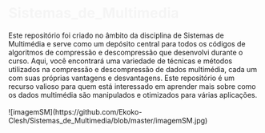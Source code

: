 <h1 style='color:whitesmoke;'>Sistemas_de_Multimedia</h1>
<i class="fab fa-github"></i>
Este repositório foi criado no âmbito da disciplina de Sistemas de Multimédia e serve como um depósito central para todos os códigos de algoritmos de compressão e descompressão que desenvolvi durante o curso. Aqui, você encontrará uma variedade de técnicas e métodos utilizados na compressão e descompressão de dados multimédia, cada um com suas próprias vantagens e desvantagens. Este repositório é um recurso valioso para quem está interessado em aprender mais sobre como os dados multimédia são manipulados e otimizados para várias aplicações.
<br><br>
![imagemSM](https://github.com/Ekoko-Clesh/Sistemas_de_Multimedia/blob/master/imagemSM.jpg)
